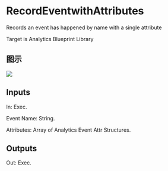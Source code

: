 # RecordEventwithAttributes

Records an event has happened by name with a single attribute

Target is Analytics Blueprint Library

## 图示

![]($-20221218-17490414.png)

## Inputs

In: Exec.

Event Name: String.

Attributes: Array of Analytics Event Attr Structures.  

## Outputs

Out: Exec.

